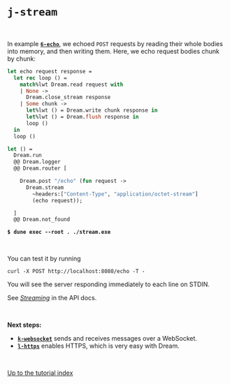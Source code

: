 # `j-stream`

<br>

In example [**`6-echo`**](../6-echo#files), we echoed `POST` requests by reading
their whole bodies into memory, and then writing them. Here, we echo request
bodies chunk by chunk:

```ocaml
let echo request response =
  let rec loop () =
    match%lwt Dream.read request with
    | None ->
      Dream.close_stream response
    | Some chunk ->
      let%lwt () = Dream.write chunk response in
      let%lwt () = Dream.flush response in
      loop ()
  in
  loop ()

let () =
  Dream.run
  @@ Dream.logger
  @@ Dream.router [

    Dream.post "/echo" (fun request ->
      Dream.stream
        ~headers:["Content-Type", "application/octet-stream"]
        (echo request));

  ]
  @@ Dream.not_found
```

<pre><code><b>$ dune exec --root . ./stream.exe</b></code></pre>

<br>

You can test it by running

```
curl -X POST http://localhost:8080/echo -T -
```

You will see the server responding immediately to each line on STDIN.

See [*Streaming*](https://aantron.github.io/dream/#streaming) in the API docs.

<br>

**Next steps:**

- [**`k-websocket`**](../k-websocket#files) sends and receives messages over a
  WebSocket.
- [**`l-https`**](../l-https#files) enables HTTPS, which is very easy with
  Dream.

<br>

[Up to the tutorial index](../#readme)
